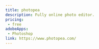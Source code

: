 ```yaml
---
title: photopea
description: Fully online photo editor.
pricing:
 - free
adobeApps:
 - Photoshop
link: https://www.photopea.com/
---
```

